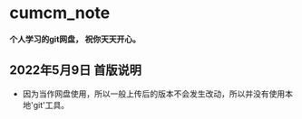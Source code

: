 # cumcm_note
  **个人学习的git网盘， 祝你天天开心。**
## 2022年5月9日 首版说明
* 因为当作网盘使用，所以一般上传后的版本不会发生改动，所以并没有使用本地'git'工具。
